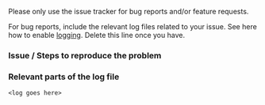 Please only use the issue tracker for bug reports and/or feature requests.

For bug reports,  include the relevant log files related to your issue. See here how to enable [logging](https://identityserver4.readthedocs.io/en/release/topics/logging.html). Delete this line once you have.

### Issue / Steps to reproduce the problem



### Relevant parts of the log file

```
<log goes here>
```
